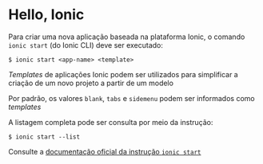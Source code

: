 # Hello, Ionic

Para criar uma nova aplicação baseada na plataforma Ionic, o comando ```ionic start``` (do Ionic CLI) deve ser executado:

```
$ ionic start <app-name> <template>
```

*Templates* de aplicações Ionic podem ser utilizados para simplificar a criação de um novo projeto a partir de um modelo

Por padrão, os valores ```blank```, ```tabs``` e ```sidemenu``` podem ser informados como *templates*

A listagem completa pode ser consulta por meio da instrução:

```
$ ionic start --list
```

Consulte a [documentação oficial da instrução ```ionic start```](https://ionicframework.com/docs/cli/commands/start)
